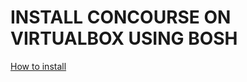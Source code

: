 # INSTALL CONCOURSE ON VIRTUALBOX USING BOSH

[How to install](https://github.com/concourse/concourse-bosh-deployment)